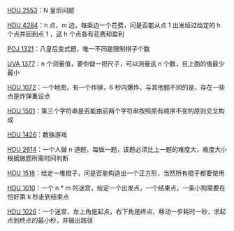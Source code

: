 [HDU 2553](https://github.com/Hapoa/Accepted/blob/master/14%20-%20dfs%26bfs/005%20-%20HDU%202553.md)：N 皇后问题

[HDU 4284](https://github.com/Hapoa/Accepted/blob/master/14%20-%20dfs%26bfs/001%20-%20HDU%204284.md)：n 点，m 边，每条边一个花费，问是否能从点 1 出发经过给定的 h 个点并回到点 1 ，这 h 个点各有花费和盈利

[POJ 1321](https://github.com/Hapoa/Accepted/blob/master/14%20-%20dfs%26bfs/002%20-%20POJ%201321.md)：八皇后变式题，唯一不同是限制棋子个数

[UVA 1377](https://github.com/Hapoa/Accepted/blob/master/14%20-%20dfs%26bfs/003%20-%20UVA%201377.md)：n 个测量值，要你做一把尺子，可以测量这 n 个数，且上面的值最少最小

[HDU 1072](https://github.com/Hapoa/Accepted/blob/master/14%20-%20dfs%26bfs/004%20-%20HDU%201072.md)：一个地图，有一个炸弹，6 秒内爆炸，与其他题不同的是，存在一些点是炸弹重设点

[HDU 1501](https://github.com/Hapoa/Accepted/blob/master/14%20-%20dfs%26bfs/006%20-%20HDU%201501.md)：第三个字符串是否能由前两个字符串按照原有顺序不变的原则交叉构成

[HDU 1426](https://github.com/Hapoa/Accepted/blob/master/14%20-%20dfs%26bfs/007%20-%20HDU%201426.md)：数独游戏

[HDU 2614](https://github.com/Hapoa/Accepted/blob/master/14%20-%20dfs%26bfs/008%20-%20HDU%202614.md)：一个人做 n 道题，每做一题，该题必须比上一题的难度大，难度大小根据做题所需时间判断

[HDU 1518](https://github.com/Hapoa/Accepted/blob/master/14%20-%20dfs%26bfs/009%20-%20HDU%201518.md)：给定一堆棍子，问是否能构造出一个正方形，当然所有棍子都要使用

[HDU 1010](https://github.com/Hapoa/Accepted/blob/master/14%20-%20dfs%26bfs/010%20-%20HDU%201010.md)：一个 n * m 的迷宫，给定一个出发点，一个结束点，一条小狗需要在恰好第 k 秒走到结束点

[HDU 1026](https://github.com/Hapoa/Accepted/blob/master/14%20-%20dfs%26bfs/011%20-%20HDU%201026.md)：一个迷宫，左上角是起点，右下角是终点，移动一步耗时一秒，求起点到终点的最小秒，并输出路径




